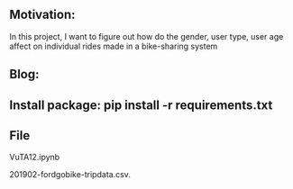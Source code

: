 ## Motivation:

In this project, I want to figure out how do the gender, user type, user age affect on individual rides made in a bike-sharing system


## Blog:



## Install package: pip install -r requirements.txt


## File

VuTA12.ipynb

201902-fordgobike-tripdata.csv.

